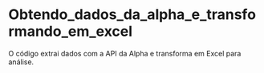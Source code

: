 # Obtendo_dados_da_alpha_e_transformando_em_excel
O código extrai dados com a API da Alpha e transforma em Excel para análise.
